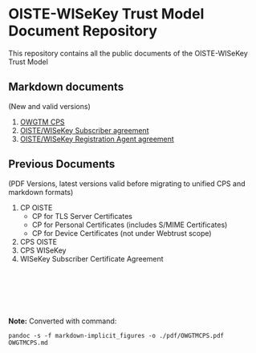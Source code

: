 # OISTE-WISeKey Trust Model Document Repository

This repository contains all the public documents of the OISTE-WISeKey Trust Model

## Markdown documents
(New and valid versions)

1. [OWGTM CPS](https://github.com/OISTE/repository/blob/main/OWGTMCPS.md)
2. [OISTE/WISeKey Subscriber agreement](https://github.com/OISTE/repository/blob/main/SUBSCRIBERAGREEMENT.md)
3. [OISTE/WISeKey Registration Agent agreement](https://github.com/OISTE/repository/blob/main/RAAGREEMENT.md)
   
## Previous Documents
(PDF Versions, latest versions valid before migrating to unified CPS and markdown formats)

1. CP OISTE
   - CP for TLS Server Certificates
   - CP for Personal Certificates (includes S/MIME Certificates)
   - CP for Device Certificates (not under Webtrust scope)
2. CPS OISTE
3. CPS WISeKey
4. WISeKey Subscriber Certificate Agreement

&nbsp;


&nbsp;


&nbsp;


**Note:**
    Converted with command:

    pandoc -s -f markdown-implicit_figures -o ./pdf/OWGTMCPS.pdf OWGTMCPS.md

<END>
